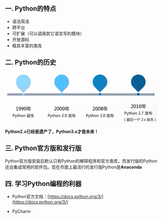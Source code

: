 

## 一. Python的特点

- 语法简洁
- 跨平台
- 可扩展（可以调用其它语言写的模块）
- 开放源码
- 极其丰富的类库

## 二. Python的历史

![](../images/pythonhistory.png)

**Python2.x已经是遗产了，Python3.x才是未来！**

## 三. Python官方版和发行版

​	Python官方版安装后默认只有Python的解释程序和官方类库，而发行版的Python还会集成常用的软件包。现在市面上最流行的发行版Python是**Anaconda**

## 四. 学习Python编程的利器

- Python官方文档：[https://docs.python.org/3/](https://docs.python.org/3/)

- PyCharm   

